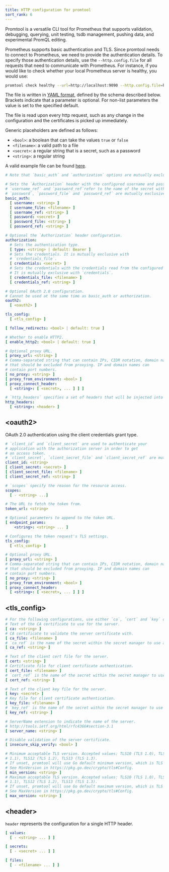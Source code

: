 ```yaml
---
title: HTTP configuration for promtool
sort_rank: 6
---
```


Promtool is a versatile CLI tool for Prometheus that supports validation, debugging, querying, unit testing, tsdb management, pushing data, and experimental PromQL editing.

Prometheus supports basic authentication and TLS. Since promtool needs to connect to Prometheus, we need to provide the authentication details. To specify those authentication details, use the `--http.config.file` for all requests that need to communicate with Prometheus.
For instance, if you would like to check whether your local Prometheus server is healthy, you would use:
```bash
promtool check healthy --url=http://localhost:9090 --http.config.file=http-config-file.yml
```

The file is written in [YAML format](https://en.wikipedia.org/wiki/YAML), defined by the schema described below.
Brackets indicate that a parameter is optional. For non-list parameters the value is set to the specified default.

The file is read upon every http request, such as any change in the
configuration and the certificates is picked up immediately.

Generic placeholders are defined as follows:

* `<bool>`: a boolean that can take the values `true` or `false`
* `<filename>`: a valid path to a file
* `<secret>`: a regular string that is a secret, such as a password
* `<string>`: a regular string

A valid example file can be found [here](/documentation/examples/promtool-http-config-file.yml).

```yaml
# Note that `basic_auth` and `authorization` options are mutually exclusive.

# Sets the `Authorization` header with the configured username and password.
# `username_ref` and `password_ref`refer to the name of the secret within the secret manager.
# `password`, `password_file` and `password_ref` are mutually exclusive.
basic_auth:
  [ username: <string> ]
  [ username_file: <filename> ]
  [ username_ref: <string> ]
  [ password: <secret> ]
  [ password_file: <string> ]
  [ password_ref: <string> ]

# Optional the `Authorization` header configuration.
authorization:
  # Sets the authentication type.
  [ type: <string> | default: Bearer ]
  # Sets the credentials. It is mutually exclusive with
  # `credentials_file`.
  [ credentials: <secret> ]
  # Sets the credentials with the credentials read from the configured file.
  # It is mutually exclusive with `credentials`.
  [ credentials_file: <filename> ]
  [ credentials_ref: <string> ]

# Optional OAuth 2.0 configuration.
# Cannot be used at the same time as basic_auth or authorization.
oauth2:
  [ <oauth2> ]

tls_config:
  [ <tls_config> ]

[ follow_redirects: <bool> | default: true ]

# Whether to enable HTTP2.
[ enable_http2: <bool> | default: true ]

# Optional proxy URL.
[ proxy_url: <string> ]
# Comma-separated string that can contain IPs, CIDR notation, domain names
# that should be excluded from proxying. IP and domain names can
# contain port numbers.
[ no_proxy: <string> ]
[ proxy_from_environment: <bool> ]
[ proxy_connect_header:
  [ <string>: [ <secret>, ... ] ] ]

# `http_headers` specifies a set of headers that will be injected into each request.
http_headers:
  [ <string>: <header> ]
```

## \<oauth2\>
OAuth 2.0 authentication using the client credentials grant type.
```yaml
# `client_id` and `client_secret` are used to authenticate your
# application with the authorization server in order to get
# an access token.
# `client_secret`, `client_secret_file` and `client_secret_ref` are mutually exclusive.
client_id: <string>
[ client_secret: <secret> ]
[ client_secret_file: <filename> ]
[ client_secret_ref: <string> ]

# `scopes` specify the reason for the resource access.
scopes:
  [ - <string> ...]

# The URL to fetch the token from.
token_url: <string>

# Optional parameters to append to the token URL.
[ endpoint_params:
    <string>: <string> ... ]

# Configures the token request's TLS settings.
tls_config:
  [ <tls_config> ]

# Optional proxy URL.
[ proxy_url: <string> ]
# Comma-separated string that can contain IPs, CIDR notation, domain names
# that should be excluded from proxying. IP and domain names can
# contain port numbers.
[ no_proxy: <string> ]
[ proxy_from_environment: <bool> ]
[ proxy_connect_header:
  [ <string>: [ <secret>, ... ] ] ]
```

## <tls_config>
```yaml
# For the following configurations, use either `ca`, `cert` and `key` or `ca_file`, `cert_file` and `key_file` or use `ca_ref`, `cert_ref` or `key_ref`.
# Text of the CA certificate to use for the server.
[ ca: <string> ]
# CA certificate to validate the server certificate with.
[ ca_file: <filename> ]
# `ca_ref` is the name of the secret within the secret manager to use as the CA cert.
[ ca_ref: <string> ]

# Text of the client cert file for the server.
[ cert: <string> ]
# Certificate file for client certificate authentication.
[ cert_file: <filename> ]
# `cert_ref` is the name of the secret within the secret manager to use as the client certificate.
[ cert_ref: <string> ]

# Text of the client key file for the server.
[ key: <secret> ]
# Key file for client certificate authentication.
[ key_file: <filename> ]
# `key_ref` is the name of the secret within the secret manager to use as the client key.
[ key_ref: <string> ]

# ServerName extension to indicate the name of the server.
# http://tools.ietf.org/html/rfc4366#section-3.1
[ server_name: <string> ]

# Disable validation of the server certificate.
[ insecure_skip_verify: <bool> ]

# Minimum acceptable TLS version. Accepted values: TLS10 (TLS 1.0), TLS11 (TLS
# 1.1), TLS12 (TLS 1.2), TLS13 (TLS 1.3).
# If unset, promtool will use Go default minimum version, which is TLS 1.2.
# See MinVersion in https://pkg.go.dev/crypto/tls#Config.
[ min_version: <string> ]
# Maximum acceptable TLS version. Accepted values: TLS10 (TLS 1.0), TLS11 (TLS
# 1.1), TLS12 (TLS 1.2), TLS13 (TLS 1.3).
# If unset, promtool will use Go default maximum version, which is TLS 1.3.
# See MaxVersion in https://pkg.go.dev/crypto/tls#Config.
[ max_version: <string> ]
```

## \<header\>
`header` represents the configuration for a single HTTP header.
```yaml
[ values:
  [ - <string> ... ] ]

[ secrets:
  [ - <secret> ... ] ]

[ files:
  [ - <filename> ... ] ]
```
